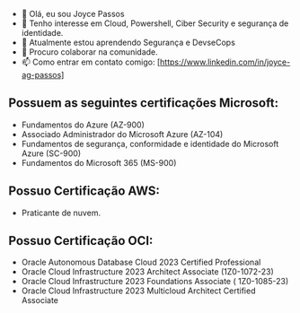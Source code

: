 - 👋 Olá, eu sou Joyce Passos 
- 👀 Tenho interesse em Cloud, Powershell, Ciber Security e segurança de identidade.
- 🌱  Atualmente estou aprendendo Segurança e DevseCops
- 💞️  Procuro colaborar na comunidade.
- 📫 Como entrar em contato comigo: [https://www.linkedin.com/in/joyce-ag-passos]


## Possuem as seguintes certificações Microsoft:
- Fundamentos do Azure (AZ-900)
- Associado Administrador do Microsoft Azure (AZ-104)
- Fundamentos de segurança, conformidade e identidade do Microsoft Azure (SC-900)
- Fundamentos do Microsoft 365 (MS-900)

## Possuo Certificação AWS:
- Praticante de nuvem.

## Possuo Certificação OCI:
- Oracle Autonomous Database Cloud 2023 Certified Professional
- Oracle Cloud Infrastructure 2023 Architect Associate (1Z0-1072-23)
- Oracle Cloud Infrastructure 2023 Foundations Associate ( 1Z0-1085-23)
- Oracle Cloud Infrastructure 2023 Multicloud Architect Certified Associate


<!---
joypassos/joypassos is a ✨ special ✨ repository because its `README.md` (this file) appears on your GitHub profile.
You can click the Preview link to take a look at your changes.
--->
